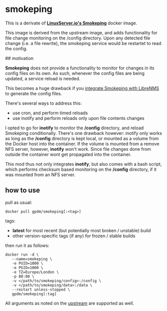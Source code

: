 # smokeping

This is a derivate of **[LinuxServer.io's Smokeping](https://github.com/linuxserver/docker-smokeping)** docker image.

This image is derived from the upstream image, and adds functionality for file change monitoring on the /config directory.
Upon any detected file change (i.e. a file rewrite), the smokeping service would be restartet to read the config.


## motivation

**Smokeping** does not provide a functionality to monitor for changes in its config files on its own.
As such, whenever the config files are being updated, a service reload is needed.

This becomes a huge drawback if you [integrate Smokeping with LibreNMS](https://docs.librenms.org/Extensions/Smokeping/) to generate the config files.

There's several ways to address this:

* use cron, and perform timed reloads
* use inotify and perform reloads only upon file contents changes

I opted to go for **inotify** to monitor the **/config** directory, and reload Smokeping conditionally.
There's one drawback however: inotify only works as long as the **/config** directory is kept local, or mounted as a volume from the Docker host into the container.
If the volume is mounted from a remove NFS server, however, **inotify** won't work. Since file changes done from outside the container wont get propagated into the container. 

This mod thus not only integrates **inotify**, but also comes with a bash script, which performs checksum based monitoring on the **/config** directory, if it was mounted from an NFS server. 


## how to use

pull as usual:
 
```
docker pull gpdm/smokeping[:<tag>]
```

tags:
* **latest** for most recent (but potentially most broken / unstable) build
* other version-specific tags (if any) for frozen / stable builds

then run it as follows:

```
docker run -d \
   --name=smokeping \
   -e PUID=1000 \
   -e PGID=1000 \
   -e TZ=Europe/London \
   -p 80:80 \
   -v </path/to/smokeping/config>:/config \
   -v </path/to/smokeping/data>:/data \
   --restart unless-stopped \
   gpdm/smokeping[:tag]
```

All arguments as noted on the [upstream](https://github.com/linuxserver/docker-smokeping)  are supported as well.

